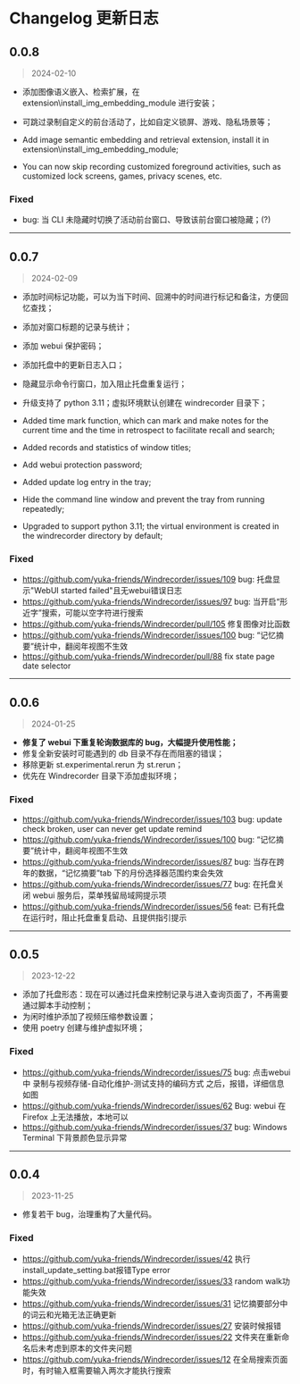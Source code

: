 # Changelog 更新日志

## 0.0.8
> 2024-02-10

- 添加图像语义嵌入、检索扩展，在 extension\install_img_embedding_module 进行安装；
- 可跳过录制自定义的前台活动了，比如自定义锁屏、游戏、隐私场景等；

- Add image semantic embedding and retrieval extension, install it in extension\install_img_embedding_module;
- You can now skip recording customized foreground activities, such as customized lock screens, games, privacy scenes, etc.

### Fixed
- bug: 当 CLI 未隐藏时切换了活动前台窗口、导致该前台窗口被隐藏；(?)

---

## 0.0.7
> 2024-02-09

- 添加时间标记功能，可以为当下时间、回溯中的时间进行标记和备注，方便回忆查找；
- 添加对窗口标题的记录与统计；
- 添加 webui 保护密码；
- 添加托盘中的更新日志入口；
- 隐藏显示命令行窗口，加入阻止托盘重复运行；
- 升级支持了 python 3.11；虚拟环境默认创建在 windrecorder 目录下；

- Added time mark function, which can mark and make notes for the current time and the time in retrospect to facilitate recall and search;
- Added records and statistics of window titles;
- Add webui protection password;
- Added update log entry in the tray;
- Hide the command line window and prevent the tray from running repeatedly;
- Upgraded to support python 3.11; the virtual environment is created in the windrecorder directory by default;

### Fixed
- https://github.com/yuka-friends/Windrecorder/issues/109 bug: 托盘显示"WebUI started failed"且无webui错误日志
- https://github.com/yuka-friends/Windrecorder/issues/97 bug: 当开启“形近字”搜索，可能以空字符进行搜索
- https://github.com/yuka-friends/Windrecorder/pull/105 修复图像对比函数
- https://github.com/yuka-friends/Windrecorder/issues/100 bug: “记忆摘要”统计中，翻阅年视图不生效
- https://github.com/yuka-friends/Windrecorder/pull/88 fix state page date selector

---

## 0.0.6
> 2024-01-25

- **修复了 webui 下重复轮询数据库的 bug，大幅提升使用性能；**
- 修复全新安装时可能遇到的 db 目录不存在而阻塞的错误；
- 移除更新 st.experimental.rerun 为 st.rerun；
- 优先在 Windrecorder 目录下添加虚拟环境；

### Fixed
- https://github.com/yuka-friends/Windrecorder/issues/103 bug: update check broken, user can never get update remind
- https://github.com/yuka-friends/Windrecorder/issues/100 bug: “记忆摘要”统计中，翻阅年视图不生效
- https://github.com/yuka-friends/Windrecorder/issues/87 bug: 当存在跨年的数据，“记忆摘要”tab 下的月份选择器范围约束会失效
- https://github.com/yuka-friends/Windrecorder/issues/77 bug: 在托盘关闭 webui 服务后，菜单残留局域网提示项
- https://github.com/yuka-friends/Windrecorder/issues/56 feat: 已有托盘在运行时，阻止托盘重复启动、且提供指引提示

---

## 0.0.5
> 2023-12-22

- 添加了托盘形态：现在可以通过托盘来控制记录与进入查询页面了，不再需要通过脚本手动控制；
- 为闲时维护添加了视频压缩参数设置；
- 使用 poetry 创建与维护虚拟环境；

### Fixed
- https://github.com/yuka-friends/Windrecorder/issues/75 bug: 点击webui中 录制与视频存储-自动化维护-测试支持的编码方式 之后，报错，详细信息如图
- https://github.com/yuka-friends/Windrecorder/issues/62 Bug: webui 在 Firefox 上无法播放，本地可以
- https://github.com/yuka-friends/Windrecorder/issues/37 bug: Windows Terminal 下背景颜色显示异常

---

## 0.0.4 
> 2023-11-25

- 修复若干 bug，治理重构了大量代码。

### Fixed
- https://github.com/yuka-friends/Windrecorder/issues/42 执行install_update_setting.bat报错Type error
- https://github.com/yuka-friends/Windrecorder/issues/33 random walk功能失效
- https://github.com/yuka-friends/Windrecorder/issues/31 记忆摘要部分中的词云和光箱无法正确更新
- https://github.com/yuka-friends/Windrecorder/issues/27 安装时候报错
- https://github.com/yuka-friends/Windrecorder/issues/22 文件夹在重新命名后未考虑到原本的文件夹问题
- https://github.com/yuka-friends/Windrecorder/issues/12 在全局搜索页面时，有时输入框需要输入两次才能执行搜索
